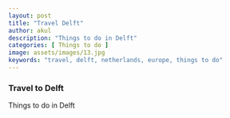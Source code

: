```yaml
---
layout: post
title: "Travel Delft"
author: akul
description: "Things to do in Delft"
categories: [ Things to do ]
image: assets/images/13.jpg
keywords: "travel, delft, netherlands, europe, things to do"
---
```


### Travel to Delft

Things to do in Delft